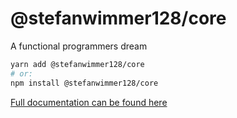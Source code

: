 # @stefanwimmer128/core

A functional programmers dream

``` bash
yarn add @stefanwimmer128/core
# or:
npm install @stefanwimmer128/core
```

[Full documentation can be found here](https://stefanwimmer128.github.io/core)
